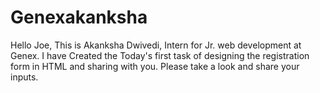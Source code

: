 # Genexakanksha
Hello Joe, This is Akanksha Dwivedi, Intern for Jr. web development at Genex. I have Created the Today's first task of designing the registration form in HTML and sharing with you. Please take a look and share your inputs.
